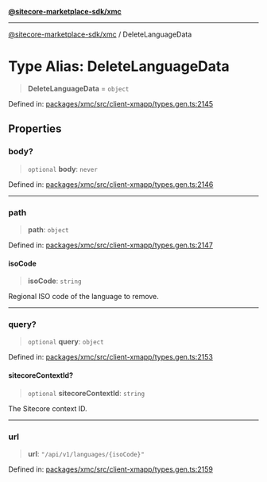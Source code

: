 [**@sitecore-marketplace-sdk/xmc**](../README.md)

***

[@sitecore-marketplace-sdk/xmc](../README.md) / DeleteLanguageData

# Type Alias: DeleteLanguageData

> **DeleteLanguageData** = `object`

Defined in: [packages/xmc/src/client-xmapp/types.gen.ts:2145](https://github.com/Sitecore/sitecore-marketplace-sdk/blob/e87783cce9f115393973a45e109d17b99bf1df7e/packages/xmc/src/client-xmapp/types.gen.ts#L2145)

## Properties

### body?

> `optional` **body**: `never`

Defined in: [packages/xmc/src/client-xmapp/types.gen.ts:2146](https://github.com/Sitecore/sitecore-marketplace-sdk/blob/e87783cce9f115393973a45e109d17b99bf1df7e/packages/xmc/src/client-xmapp/types.gen.ts#L2146)

***

### path

> **path**: `object`

Defined in: [packages/xmc/src/client-xmapp/types.gen.ts:2147](https://github.com/Sitecore/sitecore-marketplace-sdk/blob/e87783cce9f115393973a45e109d17b99bf1df7e/packages/xmc/src/client-xmapp/types.gen.ts#L2147)

#### isoCode

> **isoCode**: `string`

Regional ISO code of the language to remove.

***

### query?

> `optional` **query**: `object`

Defined in: [packages/xmc/src/client-xmapp/types.gen.ts:2153](https://github.com/Sitecore/sitecore-marketplace-sdk/blob/e87783cce9f115393973a45e109d17b99bf1df7e/packages/xmc/src/client-xmapp/types.gen.ts#L2153)

#### sitecoreContextId?

> `optional` **sitecoreContextId**: `string`

The Sitecore context ID.

***

### url

> **url**: `"/api/v1/languages/{isoCode}"`

Defined in: [packages/xmc/src/client-xmapp/types.gen.ts:2159](https://github.com/Sitecore/sitecore-marketplace-sdk/blob/e87783cce9f115393973a45e109d17b99bf1df7e/packages/xmc/src/client-xmapp/types.gen.ts#L2159)

